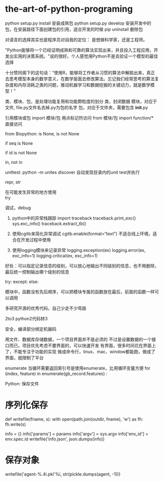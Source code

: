# the-art-of-python-programing

python setup.py install     安装成熟包
python setup.py develop     安装开发中的包，在安装路径下面创建包的引用，适合开发的时候
pip uninstall 删除包



对语言的选择其实也是程序员对自我的定位：
是想做科学家，还是工程师。

"Python能够将一个已经证明成熟和可靠的算法实现出来，并且投入工程应用，开发出实用的决策系统。"说的很好。个人感觉用Python不是去验证一个模型的最佳选择

十分赞同阁下的这句话：“使用R，能够将工作者从习惯的算法中解脱出来，真正去思考模型本身的数学意义，在数学层面去修改算法。忘记我们经常思考的算法复杂度和内存消耗之类的问题，推动机器学习和数据挖掘的关键动力，就是数学模型！”

类、模块、包，是处理功能复用和功能颗粒度的划分
类，封闭数据
模块，对应于文件, file.py文件名去掉.py为包的名字
包，对应于文件夹，需要包含 __init__.py

引用模块或包
import 模块/包     用点标记符访问
from 模块/包 import function/*     直接访问

from Biopython:
is None, is not None

if seq is None

if id is not None

in, not in

unittest:
python -m unites discover 自动发现目录内的unit test并执行


repr, str

在可能发生异常的地方使用  
try


调试，debug
1. python中的异常栈跟踪
          import traceback
          traceback.print_exc()
sys.exc_info()
traceback.extract_tb()
     
2. 使用cgitb来简化异常调试
          cgitb.enable(format=“text”)
          不适合线上环境，适合在开发过程中使用
3. 使用logging模块来记录异常
        logging.exception(ex)
        logging.error(ex, exc_info=1)
        logging.critical(ex, exc_info=1)
     
好处：可以指定记录信息的级别，可以放心地输出不同级别的信息，也不用删除，
最后统一控制输出哪个级别的信息


try:
except:
else:


模块中，函数没有先后顺序，可以把模块专属的函数放在最后，前面的函数一样可以调用

多研究开源的优秀代码，自己少走不少弯路


2to3     python2代码转3

安全，编译部分绑定机器码


用文件、数据库存储数据，一个项目界面并不是必须的
不过是设置数据的一个接口而已，项目优先考虑不要界面的，可以快速开发
有界面，很多时间花在界面上了，不能专注于功能的实现
做成命令行，linux、mac、window都能跑，做成了界面，就限制了平台 

enumerate
当循环需要返回索引号是使用enumerate，比用循环变量方便
for (index, feature) in enumerate(gb_record.features) :

Python: 保存文件
# 序列化保存
def writefile(fname, s):
          with open(path.join(outdir, fname), 'w') as fh: fh.write(s)


info = {}
     info['params'] = params
     info['argv'] = sys.argv
     info['env_id'] = env.spec.id
     writefile('info.json', json.dumps(info))

# 保存对象
writefile('agent-%.4i.pkl'%i, str(pickle.dumps(agent, -1)))